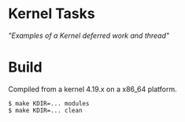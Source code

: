 Kernel Tasks
============

*"Examples of a Kernel deferred work and thread"*

# Build

Compiled from a kernel 4.19.x on a x86\_64 platform.

```
$ make KDIR=... modules
$ make KDIR=... clean
```
